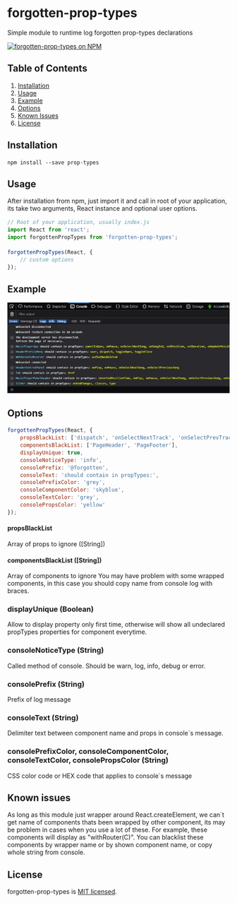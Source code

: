 # forgotten-prop-types
Simple module to runtime log forgotten prop-types declarations

[![forgotten-prop-types on NPM](https://img.shields.io/npm/v/forgotten-prop-types)](https://www.npmjs.com/package/forgotten-prop-types)

## Table of Contents

1. [Installation](#installation)
2. [Usage](#usage)
3. [Example](#example)
4. [Options](#options)
5. [Known Issues](#known--issues)
5. [License](#license)

## Installation

```shell
npm install --save prop-types
```

## Usage
After installation from npm, just import it and call in root of your application,
its take two arguments, React instance and optional user options.

```js
// Root of your application, usually index.js
import React from 'react';
import forgottenPropTypes from 'forgotten-prop-types';

forgottenPropTypes(React, {
    // custom options
});
```

## Example
![forgotten-prop-types Demo](https://raw.githubusercontent.com/moeatsy/forgotten-prop-types/master/readme-example-image.jpg)

## Options

```js
forgottenPropTypes(React, {
    propsBlackList: ['dispatch', 'onSelectNextTrack', 'onSelectPrevTrack'],
    componentsBlackList: ['PageHeader', 'PageFooter'],
    displayUnique: true,
    consoleNoticeType: 'info',
    consolePrefix: '@forgotten',
    consoleText: 'should contain in propTypes:',
    consolePrefixColor: 'grey',
    consoleComponentColor: 'skyblue',
    consoleTextColor: 'grey',
    consolePropsColor: 'yellow'
});
```
#### propsBlackList

Array of props to ignore ([String])

#### componentsBlackList ([String])

Array of components to ignore
You may have problem with some wrapped components, in this case you should copy name from console log with braces.

### displayUnique (Boolean)
Allow to display property only first time, otherwise will show all undeclared propTypes properties for component everytime.

### consoleNoticeType (String)
Called method of console. Should be warn, log, info, debug or error.

### consolePrefix (String)
Prefix of log message

### consoleText (String)
Delimiter text between component name and props in console`s message.

### consolePrefixColor, consoleComponentColor, consoleTextColor, consolePropsColor (String)
CSS color code or HEX code that applies to console`s message

## Known issues
As long as this module just wrapper around React.createElement, we can`t get name of components thats been wrapped by other
component, its may be problem in cases when you use a lot of these. For example, these components will display as "withRouter(C)".
You can blacklist these components by wrapper name or by shown component name, or copy whole string from console.

## License

forgotten-prop-types is [MIT licensed](./LICENSE).

